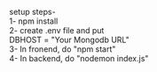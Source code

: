 setup steps-  
1- npm install  
2- create .env file and put  
    DBHOST = "Your Mongodb URL"  
3- In fronend, do "npm start"  
4- In backend, do "nodemon index.js"  





